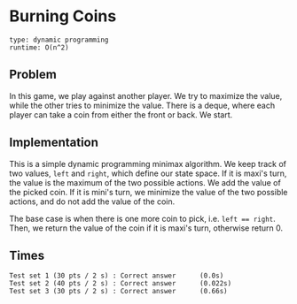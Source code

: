 # Burning Coins

```
type: dynamic programming
runtime: O(n^2)
```

## Problem

In this game, we play against another player. We try to maximize the value,
while the other tries to minimize the value. There is a deque, where each player
can take a coin from either the front or back. We start.

## Implementation

This is a simple dynamic programming minimax algorithm. We keep track of two
values, `left` and `right`, which define our state space. If it is maxi's turn,
the value is the maximum of the two possible actions. We add the value of the
picked coin. If it is mini's turn, we minimize the value of the two possible
actions, and do not add the value of the coin.

The base case is when there is one more coin to pick, i.e. `left == right`.
Then, we return the value of the coin if it is maxi's turn, otherwise return 0.

## Times

```
Test set 1 (30 pts / 2 s) : Correct answer      (0.0s)
Test set 2 (40 pts / 2 s) : Correct answer      (0.022s)
Test set 3 (30 pts / 2 s) : Correct answer      (0.66s)
```
